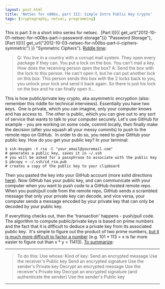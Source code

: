 ```yaml
---
layout: post.html
title: 'NetSec for n00bs, part III: Simple Intro Public Key Crypto'
tags: [cryptography, netsec, programming]
---
```


This is part 3 in a short intro series for netsec.  [Part I]({{ get_url("2012-10-01-netsec-for-n00bs-part-i-password-storage")}} "Password Storage"), [Part II]({{ get_url("2012-10-03-netsec-for-n00bs-part-ii-ciphers-symmetric") }} "Symmetric Ciphers"). [Riddle time][Riddle time]:

> Q: You live in a country with a corrupt mail system. They open every
> package if they can. You put a lock on the box. You can't mail a key.
> How does the receiving person open the box? A: Send the box with the
> lock to this person. He can't open it, but he can put another lock on
> this box. This person sends this box with the 2 locks back to you, you
> unlock your lock and send it back again. So there is just his lock on
> the box and he can finally open it...

This is how public/private key crypto, aka asymmetric encryption (also: remember this riddle for technical interviews). Essentially you have two keys.  One is private, which you can imagine, only your computer knows and has access to.  The other is public, which you can give out to any sort of service that wants to talk to your computer securely. Let's use GitHub for example - you are working on some code, commit locally, then finally make the decision (after you squash all your messy commits) to push to the remote repo on GitHub.  In order to do so, you need to give GitHub your public key. How do you get your public key? In your terminal:

    $ ssh-keygen -t rsa -C "your_email@youremail.com" 
    # generates a public key, saves it in ~/.ssh
    # you will be asked for a passphrase to associate with the public key
    $ pbcopy < ~/.ssh/id_rsa.pub
    # creates a copy of the public key to your clipboard

Then you pasted the key into your GitHub account (more solid directions [here][here]). Now GitHub has your public key, and can communicate with your computer when you want to push code to a GitHub-hosted remote repo. When you push/pull code from the remote repo, GitHub sends a scrambled message that only your private key can decode, and vice versa, your computer sends a message encoded by your private key that can only be decoded by your public key.  

If everything checks out, then the 'transaction' happens - push/pull code. The algorithm to compute public/private keys is based on prime numbers and the fact that it is difficult to deduce a private key from its associated public key.  It's simple to figure out the product of two prime numbers, [but it is much more difficult to factor a number][number] (e.g. 101 \* 113 = x is far more easier to figure out than x \* y = 11413). [To summarize][To summarize]:

---------------------------------------------------------------------------------------------------
> To do this:                                                   Use whose:           Kind of key:
> Send an encrypted message                                     Use the receiver's   Public key
> Send an encrypted signature                                   Use the sender's     Private key
> Decrypt an encrypted message                                  Use the receiver's   Private key
> Decrypt an encrypted signature (and authenticate the sender)  Use the sender's     Public key
---------------------------------------------------------------------------------------------------


[Riddle time]: http://www.reddit.com/r/AskReddit/comments/1198on/i_fucking_love_riddles_what_are_your_best_hardest/c6kfncq "AskReddit: Riddles"
[here]: https://help.github.com/articles/generating-ssh-keys "GitHub SSH key gen"
[number]: http://www.see.ed.ac.uk/it/online/memos/pkey.html "Intro to public key encryption"
[To summarize]: http://searchsecurity.techtarget.com/definition/PKI "What is PKI?"
